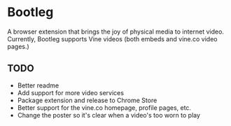 # Bootleg

A browser extension that brings the joy of physical media to internet video.
Currently, Bootleg supports Vine videos (both embeds and vine.co video pages.)

## TODO

* Better readme
* Add support for more video services
* Package extension and release to Chrome Store
* Better support for the vine.co homepage, profile pages, etc.
* Change the poster so it's clear when a video's too worn to play
